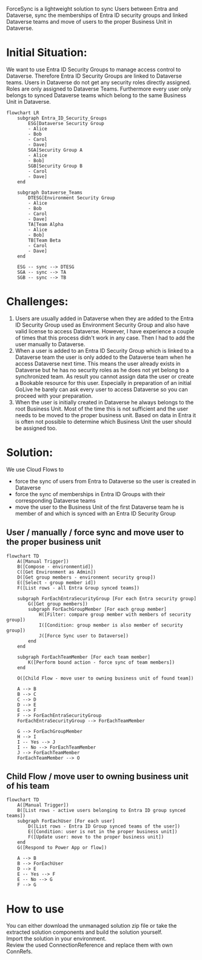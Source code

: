 ForceSync is a lightweight solution to sync Users between Entra and Dataverse, sync the memberships of Entra ID security groups and linked Dataverse teams and move of users to the proper Business Unit in Dataverse.

# Initial Situation:  
We want to use Entra ID Security Groups to manage access control to Dataverse. Therefore Entra ID Security Groups are linked to Dataverse teams. Users in Dataverse do not get any security roles directly assigned. Roles are only assigned to Dataverse Teams. Furthermore every user only belongs to synced Dataverse teams which belong to the same Business Unit in Dataverse. 

```mermaid
flowchart LR
    subgraph Entra_ID_Security_Groups
        ESG[Dataverse Security Group
        - Alice
        - Bob
        - Carol
        - Dave]
        SGA[Security Group A
        - Alice
        - Bob]
        SGB[Security Group B
        - Carol
        - Dave]
    end

    subgraph Dataverse_Teams
        DTESG[Environment Security Group
        - Alice
        - Bob
        - Carol
        - Dave]
        TA[Team Alpha
        - Alice
        - Bob]
        TB[Team Beta
        - Carol
        - Dave]
    end

    ESG -- sync --> DTESG
    SGA -- sync --> TA
    SGB -- sync --> TB
```

# Challenges:
1. Users are usually added in Dataverse when they are added to the Entra ID Security Group used as Environment Security Group and also have valid license to access Dataverse. However, I have experience a couple of times that this process didn't work in any case. Then I had to add the user manually to Dataverse.
2. When a user is added to an Entra ID Security Group which is linked to a Dataverse team the user is only added to the Dataverse team when he access Dataverse next time. This means the user already exists in Dataverse but he has no security roles as he does not yet belong to a synchronized team. As result you cannot assign data the user or create a Bookable resource for this user. Especially in preparation of an initial GoLive he barely can ask every user to access Dataverse so you can proceed with your preparation.
3. When the user is initially created in Dataverse he always belongs to the root Business Unit. Most of the time this is not sufficient and the user needs to be moved to the proper business unit. Based on data in Entra it is often not possible to determine which Business Unit the user should be assigned too.

# Solution:
We use Cloud Flows to 
- force the sync of users from Entra to Dataverse so the user is created in Dataverse
- force the sync of memberships in Entra ID Groups with their corresponding Dataverse teams
- move the user to the Business Unit of the first Dataverse team he is member of and which is synced with an Entra ID Security Group

## User / manually / force sync and move user to the proper business unit

```mermaid
flowchart TD
    A([Manual Trigger])
    B([Compose - environmentid])
    C([Get Environment as Admin])
    D([Get group members - environment security group])
    E([Select - group member id])
    F([List rows - all Entra Group synced teams])

    subgraph ForEachEntraSecurityGroup [For each Entra security group]
        G([Get group members])
        subgraph ForEachGroupMember [For each group member]
            H([Filter: compare group member with members of security group])
            I([Condition: group member is also member of security group])
            J([Force Sync user to Dataverse])
        end
    end

    subgraph ForEachTeamMember [For each team member]
        K([Perform bound action - force sync of team members])
    end
    
    O([Child Flow - move user to owning business unit of found team])

    A --> B
    B --> C
    C --> D
    D --> E
    E --> F
    F --> ForEachEntraSecurityGroup
    ForEachEntraSecurityGroup --> ForEachTeamMember

    G --> ForEachGroupMember
    H --> I
    I -- Yes --> J
    I -- No --> ForEachTeamMember
    J --> ForEachTeamMember
    ForEachTeamMember --> O
```

## Child Flow / move user to owning business unit of his team

```mermaid
flowchart TD
    A([Manual Trigger])
    B([List rows - active users belonging to Entra ID group synced teams])
    subgraph ForEachUser [For each user]
        D([List rows - Entra ID Group synced teams of the user])
        E([Condition: user is not in the proper business unit])
        F([Update user: move to the proper business unit])
    end
    G([Respond to Power App or flow])

    A --> B
    B --> ForEachUser
    D --> E
    E -- Yes --> F
    E -- No --> G
    F --> G
```

# How to use
You can either download the unmanaged solution zip file or take the extracted solution components and build the solution yourself.  
Import the solution in your environment.  
Review the used ConnectionReference and replace them with own ConnRefs.   
